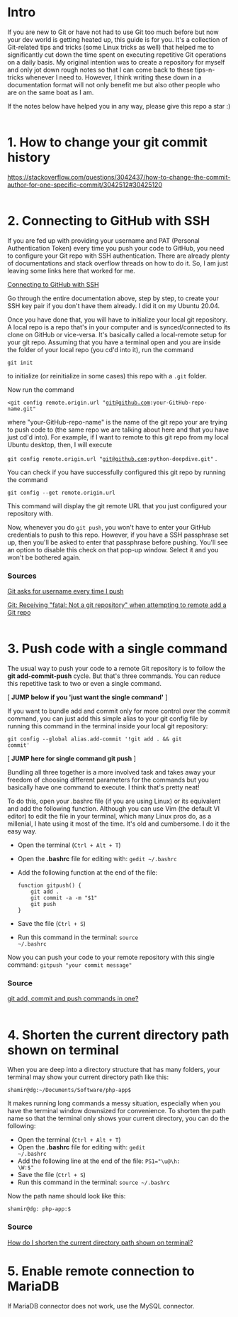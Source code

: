 # Intro
If you are new to Git or have not had to use Git too much before but now your dev world is getting heated up, this guide is for you. It's a collection of Git-related tips and tricks (some Linux tricks as well) that helped me to significantly cut down the time spent on executing repetitive Git operations on a daily basis. My original intention was to create a repository for myself and only jot down rough notes so that I can come back to these tips-n-tricks whenever I need to. However, I think writing these down in a documentation format will not only benefit me but also other people who are on the same boat as I am.

If the notes below have helped you in any way, please give this repo a star :) <br><br>

# 1. How to change your git commit history
https://stackoverflow.com/questions/3042437/how-to-change-the-commit-author-for-one-specific-commit/3042512#30425120 <br><br>

# 2. Connecting to GitHub with SSH

If you are fed up with providing your username and PAT (Personal Authentication Token) every time you push your code to GitHub, you need to configure your Git repo with SSH authentication. There are already plenty of documentations and stack overflow threads on how to do it. So, I am just leaving some links here that worked for me.
   
[Connecting to GitHub with SSH](https://docs.github.com/en/authentication/connecting-to-github-with-ssh)
   
Go through the entire documentation above, step by step, to create your SSH key pair if you don't have them already. I did it on my Ubuntu 20.04.
   
Once you have done that, you will have to initialize your local git repository. A local repo is a repo that's in your computer and is synced/connected to its clone on GitHub or vice-versa. It's basically called a local-remote setup for your git repo. Assuming that you have a terminal open and you are inside the   folder of your local repo (you cd'd into it), run the command 
   
<code>git init</code> 
   
to initialize (or reinitialize in some cases) this repo with a <code>.git</code> folder.
   
Now run the command 
   
<code><git config remote.origin.url "git@github.com:your-GitHub-repo-name.git"</code> 
  
where "your-GitHub-repo-name" is the name of the git repo your are trying to push code to (the same repo we are talking about here and that you have just cd'd into). For example, if I want to remote to this git repo from my local Ubuntu desktop, then, I will execute 
  
<code>git config remote.origin.url "git@github.com:python-deepdive.git"</code> .
  
You can check if you have successfully configured this git repo by running the command
  
<code>git config --get remote.origin.url</code>
  
This command will display the git remote URL that you just configured your repository with.
  
Now, whenever you do <code>git push</code>, you won't have to enter your GitHub credentials to push to this repo. However, if you have a SSH passphrase set up, then you'll be asked to enter that passphrase before pushing. You'll see an option to disable this check on that pop-up window. Select it and you won't be bothered again.
  
### Sources
[Git asks for username every time I push](https://stackoverflow.com/a/34957424)
  
[Git: Receiving "fatal: Not a git repository" when attempting to remote add a Git repo](https://stackoverflow.com/a/4630763) <br><br>
  
# 3. Push code with a single command
  
The usual way to push your code to a remote Git repository is to follow the **git add-commit-push** cycle. But that's three commands. You can reduce this repetitive task to two or even a single command.

[ **JUMP below if you 'just want the single command'** ]

  
If you want to bundle add and commit only for more control over the commit command, you can just add this simple alias to your git config file by running this command in the terminal inside your local git repository:
  
<code>git config --global alias.add-commit '!git add . && git commit'</code>

[ **JUMP here for single command git push** ]
  

Bundling all three together is a more involved task and takes away your freedom of choosing different parameters for the commands but you basically have one command to execute. I think that's pretty neat!

To do this, open your .bashrc file (if you are using Linux) or its equivalent and add the following function. Although you can use Vim (the default VI editor) to edit the file in your terminal, which many Linux pros do, as a millenial, I hate using it most of the time. It's old and cumbersome. I do it the easy way.
  
  - Open the terminal (<code>Ctrl + Alt + T</code>)
  - Open the **.bashrc** file for editing with: <code>gedit ~/.bashrc</code>
  - Add the following function at the end of the file:
  
        function gitpush() {
            git add .
            git commit -a -m "$1"
            git push
        }
  - Save the file (<code>Ctrl + S</code>)
  - Run this command in the terminal: <code>source ~/.bashrc</code>

Now you can push your code to your remote repository with this single command: <code>gitpush "your commit message"</code>
  
### Source
[git add, commit and push commands in one?](https://stackoverflow.com/a/23328996) <br><br>

# 4. Shorten the current directory path shown on terminal
   
When you are deep into a directory structure that has many folders, your terminal may show your current directory path like this:
   
<code>shamir@dg:~/Documents/Software/php-app$</code>

It makes running long commands a messy situation, especially when you have the terminal window downsized for convenience. To shorten the path name so that the terminal only shows your current directory, you can do the following:
   
  - Open the terminal (<code>Ctrl + Alt + T</code>)
  - Open the **.bashrc** file for editing with: <code>gedit ~/.bashrc</code>
  - Add the following line at the end of the file: <code>PS1="\u@\h: \W:\$"</code>
  - Save the file (<code>Ctrl + S</code>)
  - Run this command in the terminal: <code>source ~/.bashrc</code>

Now the path name should look like this:
   
<code>shamir@dg: php-app:$</code>
   
### Source
[How do I shorten the current directory path shown on terminal?](https://unix.stackexchange.com/questions/381113/how-do-i-shorten-the-current-directory-path-shown-on-terminal)


# 5. Enable remote connection to MariaDB

If MariaDB connector does not work, use the MySQL connector.

